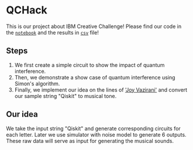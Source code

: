 # QCHack
This is our project about IBM Creative Challenge!
Please find our code in the [`notebook`](https://github.com/peachnuts/QCHack/blob/start/Creative_challenge.ipynb) and the results in [`csv`](https://github.com/peachnuts/QCHack/blob/start/raw_result.csv) file!
## Steps 
1. We first create a simple circuit to show the impact of quantum interference.
2. Then, we demonstrate a show case of quantum interference using Simon's algorithm.
3. Finally, we implement our idea on the lines of ['Joy Vazirani'](https://www.jrussellhuffman.com/joyvazirani/) and convert our sample string "Qiskit" to musical tone.

## Our idea
We take the input string "Qiskit" and generate corresponding circuits for each letter. Later we use simulator  with noise model to generate 6 outputs. These raw data will serve as input for generating the musical sounds.
